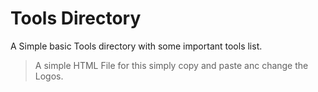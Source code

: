 # Tools Directory
A Simple basic Tools directory with some important tools list.

> A simple HTML File for this simply copy and paste anc change the Logos.
